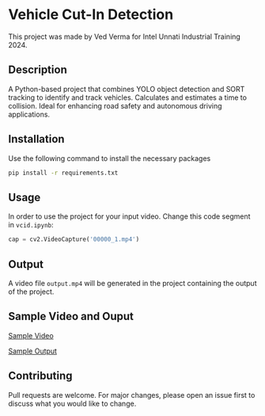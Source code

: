 # Vehicle Cut-In Detection

This project was made by Ved Verma for Intel Unnati Industrial Training 2024.

## Description

A Python-based project that combines YOLO object detection and SORT tracking to identify and track vehicles. Calculates and estimates a time to collision. Ideal for enhancing road safety and autonomous driving applications.

## Installation

Use the following command to install the necessary packages

```bash
pip install -r requirements.txt
```

## Usage

In order to use the project for your input video. Change this code segment in `vcid.ipynb`:

```python
cap = cv2.VideoCapture('00000_1.mp4') 
```

## Output

A video file `output.mp4` will be generated in the project containing the output of the project.

## Sample Video and Ouput

[Sample Video](https://drive.google.com/file/d/1gjCVNPVE56zs3UaUrax2g6kNVNxnsZCc/view?usp=drive_link)

[Sample Output](https://drive.google.com/file/d/1Iq201GJsvFS0FZoLsjMwVbKi3hS1t749/view?usp=drive_link)

## Contributing

Pull requests are welcome. For major changes, please open an issue first
to discuss what you would like to change.